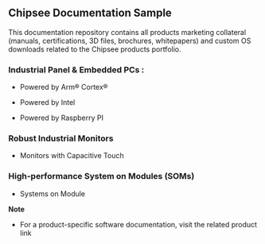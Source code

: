 ## Chipsee Documentation Sample
This documentation repository contains all products marketing collateral (manuals, certifications, 3D files, brochures, whitepapers) and custom OS downloads related to the Chipsee products portfolio.

### Industrial Panel & Embedded PCs :

* Powered by Arm® Cortex®

* Powered by Intel

* Powered by Raspberry PI

### Robust Industrial Monitors

* Monitors with Capacitive Touch

### High-performance System on Modules (SOMs)
* Systems on Module


**Note**
* For a product-specific software documentation, visit the related product link

